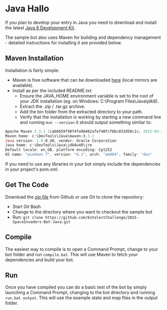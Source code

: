 # Java Hallo
If you plan to develop your entry in Java you need to download and install the latest [Java 8 Development Kit](http://www.oracle.com/technetwork/java/javase/downloads/jdk8-downloads-2133151.html).

The sample bot also uses Maven for building and dependency management - detailed instructions for installing it are provided below.

## Maven Installation
Installation is fairly simple:
* Maven is free software that can be downloaded [here](http://maven.apache.org/download.cgi) (local mirrors are available).
* Install as per the included README.txt:
	* Ensure the JAVA_HOME environment variable is set to the root of your JDK installation (eg. on Windows: C:\\Program Files\\Java\\jdk8).
	* Extract the .zip / .tar.gz archive.
	* Add the bin folder from the extracted directory to your path.
	* Verify that the installation is working by starting a new command line and running `mvn --version` it should output something similar to:
```powershell
Apache Maven 3.3.1 (cab6659f9874fa96462afef40fcf6bc033d58c1c; 2015-03-13T22:10:27+02:00)
Maven home: c:\DevTools\Java\maven-3.3.1
Java version: 1.8.0_40, vendor: Oracle Corporation
Java home: c:\DevTools\Java\jdk8u40\jre
Default locale: en_GB, platform encoding: Cp1252
OS name: "windows 7", version: "6.1", arch: "amd64", family: "dos"
```

If you need to use any libraries in your bot simply include the dependencies in your project's pom.xml.

## Get The Code
Download the [zip file](https://github.com/EntelectChallenge/2015-SpaceInvaders-Bot-Java/archive/master.zip) from Github or use Git to clone the repository:
* Start Git Bash
* Change to the directory where you want to checkout the sample bot
* Run: `git clone https://github.com/EntelectChallenge/2015-SpaceInvaders-Bot-Java.git`

## Compile
The easiest way to compile is to open a Command Prompt, change to your bot folder and run `compile.bat`. This will use Maven to fetch your dependencies and build your bot.

## Run
Once you have compiled you can do a basic test of the bot by simply launching a Command Prompt, changing to the bot directory and running `run.bat output`. This will use the example state and map files in the output folder.

